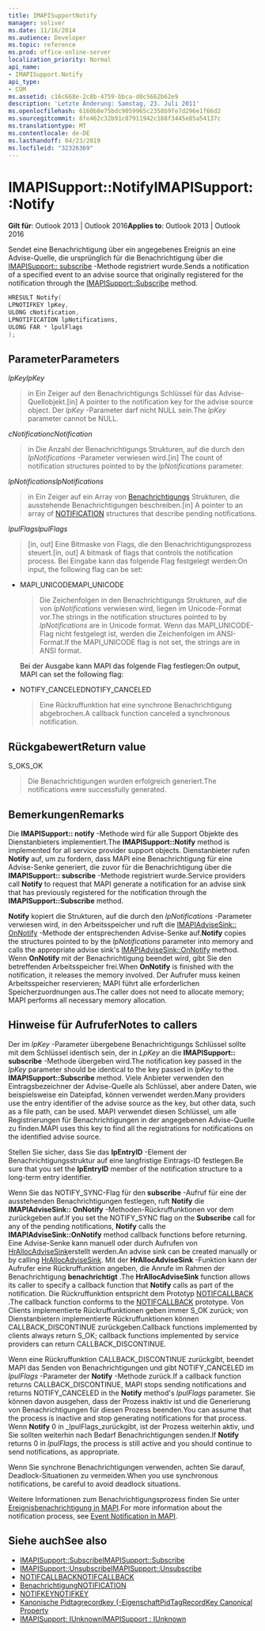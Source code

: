 ```yaml
---
title: IMAPISupportNotify
manager: soliver
ms.date: 11/16/2014
ms.audience: Developer
ms.topic: reference
ms.prod: office-online-server
localization_priority: Normal
api_name:
- IMAPISupport.Notify
api_type:
- COM
ms.assetid: c16c668e-2c8b-4759-bbca-d0c5662b62e9
description: 'Letzte Änderung: Samstag, 23. Juli 2011'
ms.openlocfilehash: 6160b8e75bdc9059965c2358b9fe7d296e1f66d2
ms.sourcegitcommit: 8fe462c32b91c87911942c188f3445e85a54137c
ms.translationtype: MT
ms.contentlocale: de-DE
ms.lasthandoff: 04/23/2019
ms.locfileid: "32326369"
---
```

# <a name="imapisupportnotify"></a><span data-ttu-id="c6aec-103">IMAPISupport::Notify</span><span class="sxs-lookup"><span data-stu-id="c6aec-103">IMAPISupport::Notify</span></span>

<span data-ttu-id="c6aec-104">**Gilt für**: Outlook 2013 | Outlook 2016</span><span class="sxs-lookup"><span data-stu-id="c6aec-104">**Applies to**: Outlook 2013 | Outlook 2016</span></span> 
  
<span data-ttu-id="c6aec-105">Sendet eine Benachrichtigung über ein angegebenes Ereignis an eine Advise-Quelle, die ursprünglich für die Benachrichtigung über die [IMAPISupport:: subscribe](imapisupport-subscribe.md) -Methode registriert wurde.</span><span class="sxs-lookup"><span data-stu-id="c6aec-105">Sends a notification of a specified event to an advise source that originally registered for the notification through the [IMAPISupport::Subscribe](imapisupport-subscribe.md) method.</span></span> 
  
```cpp
HRESULT Notify(
LPNOTIFKEY lpKey,
ULONG cNotification,
LPNOTIFICATION lpNotifications,
ULONG FAR * lpulFlags
);
```

## <a name="parameters"></a><span data-ttu-id="c6aec-106">Parameter</span><span class="sxs-lookup"><span data-stu-id="c6aec-106">Parameters</span></span>

<span data-ttu-id="c6aec-107">_lpKey_</span><span class="sxs-lookup"><span data-stu-id="c6aec-107">_lpKey_</span></span>
  
> <span data-ttu-id="c6aec-108">in Ein Zeiger auf den Benachrichtigungs Schlüssel für das Advise-Quellobjekt.</span><span class="sxs-lookup"><span data-stu-id="c6aec-108">[in] A pointer to the notification key for the advise source object.</span></span> <span data-ttu-id="c6aec-109">Der _lpKey_ -Parameter darf nicht NULL sein.</span><span class="sxs-lookup"><span data-stu-id="c6aec-109">The  _lpKey_ parameter cannot be NULL.</span></span> 
    
<span data-ttu-id="c6aec-110">_cNotification_</span><span class="sxs-lookup"><span data-stu-id="c6aec-110">_cNotification_</span></span>
  
> <span data-ttu-id="c6aec-111">in Die Anzahl der Benachrichtigungs Strukturen, auf die durch den _lpNotifications_ -Parameter verwiesen wird.</span><span class="sxs-lookup"><span data-stu-id="c6aec-111">[in] The count of notification structures pointed to by the  _lpNotifications_ parameter.</span></span> 
    
<span data-ttu-id="c6aec-112">_lpNotifications_</span><span class="sxs-lookup"><span data-stu-id="c6aec-112">_lpNotifications_</span></span>
  
> <span data-ttu-id="c6aec-113">in Ein Zeiger auf ein Array von [Benachrichtigungs](notification.md) Strukturen, die ausstehende Benachrichtigungen beschreiben.</span><span class="sxs-lookup"><span data-stu-id="c6aec-113">[in] A pointer to an array of [NOTIFICATION](notification.md) structures that describe pending notifications.</span></span> 
    
<span data-ttu-id="c6aec-114">_lpulFlags_</span><span class="sxs-lookup"><span data-stu-id="c6aec-114">_lpulFlags_</span></span>
  
> <span data-ttu-id="c6aec-115">[in, out] Eine Bitmaske von Flags, die den Benachrichtigungsprozess steuert.</span><span class="sxs-lookup"><span data-stu-id="c6aec-115">[in, out] A bitmask of flags that controls the notification process.</span></span> <span data-ttu-id="c6aec-116">Bei Eingabe kann das folgende Flag festgelegt werden:</span><span class="sxs-lookup"><span data-stu-id="c6aec-116">On input, the following flag can be set:</span></span>
    
  - <span data-ttu-id="c6aec-117">MAPI_UNICODE</span><span class="sxs-lookup"><span data-stu-id="c6aec-117">MAPI_UNICODE</span></span> 
    
    > <span data-ttu-id="c6aec-118">Die Zeichenfolgen in den Benachrichtigungs Strukturen, auf die von _lpNotifications_ verwiesen wird, liegen im Unicode-Format vor.</span><span class="sxs-lookup"><span data-stu-id="c6aec-118">The strings in the notification structures pointed to by  _lpNotifications_ are in Unicode format.</span></span> <span data-ttu-id="c6aec-119">Wenn das MAPI_UNICODE-Flag nicht festgelegt ist, werden die Zeichenfolgen im ANSI-Format.</span><span class="sxs-lookup"><span data-stu-id="c6aec-119">If the MAPI_UNICODE flag is not set, the strings are in ANSI format.</span></span> 

    <span data-ttu-id="c6aec-120">Bei der Ausgabe kann MAPI das folgende Flag festlegen:</span><span class="sxs-lookup"><span data-stu-id="c6aec-120">On output, MAPI can set the following flag:</span></span>
        
  - <span data-ttu-id="c6aec-121">NOTIFY_CANCELED</span><span class="sxs-lookup"><span data-stu-id="c6aec-121">NOTIFY_CANCELED</span></span> 
    
    > <span data-ttu-id="c6aec-122">Eine Rückruffunktion hat eine synchrone Benachrichtigung abgebrochen.</span><span class="sxs-lookup"><span data-stu-id="c6aec-122">A callback function canceled a synchronous notification.</span></span>
    
## <a name="return-value"></a><span data-ttu-id="c6aec-123">Rückgabewert</span><span class="sxs-lookup"><span data-stu-id="c6aec-123">Return value</span></span>

<span data-ttu-id="c6aec-124">S_OK</span><span class="sxs-lookup"><span data-stu-id="c6aec-124">S_OK</span></span> 
  
> <span data-ttu-id="c6aec-125">Die Benachrichtigungen wurden erfolgreich generiert.</span><span class="sxs-lookup"><span data-stu-id="c6aec-125">The notifications were successfully generated.</span></span>
    
## <a name="remarks"></a><span data-ttu-id="c6aec-126">Bemerkungen</span><span class="sxs-lookup"><span data-stu-id="c6aec-126">Remarks</span></span>

<span data-ttu-id="c6aec-127">Die **IMAPISupport:: notify** -Methode wird für alle Support Objekte des Dienstanbieters implementiert.</span><span class="sxs-lookup"><span data-stu-id="c6aec-127">The **IMAPISupport::Notify** method is implemented for all service provider support objects.</span></span> <span data-ttu-id="c6aec-128">Dienstanbieter rufen **Notify** auf, um zu fordern, dass MAPI eine Benachrichtigung für eine Advise-Senke generiert, die zuvor für die Benachrichtigung über die **IMAPISupport:: subscribe** -Methode registriert wurde.</span><span class="sxs-lookup"><span data-stu-id="c6aec-128">Service providers call **Notify** to request that MAPI generate a notification for an advise sink that has previously registered for the notification through the **IMAPISupport::Subscribe** method.</span></span> 
  
<span data-ttu-id="c6aec-129">**Notify** kopiert die Strukturen, auf die durch den _lpNotifications_ -Parameter verwiesen wird, in den Arbeitsspeicher und ruft die [IMAPIAdviseSink:: OnNotify](imapiadvisesink-onnotify.md) -Methode der entsprechenden Advise-Senke auf.</span><span class="sxs-lookup"><span data-stu-id="c6aec-129">**Notify** copies the structures pointed to by the  _lpNotifications_ parameter into memory and calls the appropriate advise sink's [IMAPIAdviseSink::OnNotify](imapiadvisesink-onnotify.md) method.</span></span> <span data-ttu-id="c6aec-130">Wenn **OnNotify** mit der Benachrichtigung beendet wird, gibt Sie den betreffenden Arbeitsspeicher frei.</span><span class="sxs-lookup"><span data-stu-id="c6aec-130">When **OnNotify** is finished with the notification, it releases the memory involved.</span></span> <span data-ttu-id="c6aec-131">Der Aufrufer muss keinen Arbeitsspeicher reservieren; MAPI führt alle erforderlichen Speicherzuordnungen aus.</span><span class="sxs-lookup"><span data-stu-id="c6aec-131">The caller does not need to allocate memory; MAPI performs all necessary memory allocation.</span></span> 
  
## <a name="notes-to-callers"></a><span data-ttu-id="c6aec-132">Hinweise für Aufrufer</span><span class="sxs-lookup"><span data-stu-id="c6aec-132">Notes to callers</span></span>

<span data-ttu-id="c6aec-133">Der im _lpKey_ -Parameter übergebene Benachrichtigungs Schlüssel sollte mit dem Schlüssel identisch sein, der in _LpKey_ an die **IMAPISupport:: subscribe** -Methode übergeben wird.</span><span class="sxs-lookup"><span data-stu-id="c6aec-133">The notification key passed in the  _lpKey_ parameter should be identical to the key passed in  _lpKey_ to the **IMAPISupport::Subscribe** method.</span></span> <span data-ttu-id="c6aec-134">Viele Anbieter verwenden den Eintragsbezeichner der Advise-Quelle als Schlüssel, aber andere Daten, wie beispielsweise ein Dateipfad, können verwendet werden.</span><span class="sxs-lookup"><span data-stu-id="c6aec-134">Many providers use the entry identifier of the advise source as the key, but other data, such as a file path, can be used.</span></span> <span data-ttu-id="c6aec-135">MAPI verwendet diesen Schlüssel, um alle Registrierungen für Benachrichtigungen in der angegebenen Advise-Quelle zu finden.</span><span class="sxs-lookup"><span data-stu-id="c6aec-135">MAPI uses this key to find all the registrations for notifications on the identified advise source.</span></span> 
  
<span data-ttu-id="c6aec-136">Stellen Sie sicher, dass Sie das **lpEntryID** -Element der Benachrichtigungsstruktur auf eine langfristige Eintrags-ID festlegen.</span><span class="sxs-lookup"><span data-stu-id="c6aec-136">Be sure that you set the **lpEntryID** member of the notification structure to a long-term entry identifier.</span></span> 
  
<span data-ttu-id="c6aec-137">Wenn Sie das NOTIFY_SYNC-Flag für den **subscribe** -Aufruf für eine der ausstehenden Benachrichtigungen festlegen, ruft **Notify** die **IMAPIAdviseSink:: OnNotify** -Methoden-Rückruffunktionen vor dem zurückgeben auf.</span><span class="sxs-lookup"><span data-stu-id="c6aec-137">If you set the NOTIFY_SYNC flag on the **Subscribe** call for any of the pending notifications, **Notify** calls the **IMAPIAdviseSink::OnNotify** method callback functions before returning.</span></span> <span data-ttu-id="c6aec-138">Eine Advise-Senke kann manuell oder durch Aufrufen von [HrAllocAdviseSink](hrallocadvisesink.md)erstellt werden.</span><span class="sxs-lookup"><span data-stu-id="c6aec-138">An advise sink can be created manually or by calling [HrAllocAdviseSink](hrallocadvisesink.md).</span></span> <span data-ttu-id="c6aec-139">Mit der **HrAllocAdviseSink** -Funktion kann der Aufrufer eine Rückruffunktion angeben, die Anrufe im Rahmen der Benachrichtigung **benachrichtigt** .</span><span class="sxs-lookup"><span data-stu-id="c6aec-139">The **HrAllocAdviseSink** function allows its caller to specify a callback function that **Notify** calls as part of the notification.</span></span> <span data-ttu-id="c6aec-140">Die Rückruffunktion entspricht dem Prototyp [NOTIFCALLBACK](notifcallback.md) .</span><span class="sxs-lookup"><span data-stu-id="c6aec-140">The callback function conforms to the [NOTIFCALLBACK](notifcallback.md) prototype.</span></span> <span data-ttu-id="c6aec-141">Von Clients implementierte Rückruffunktionen geben immer S_OK zurück; von Dienstanbietern implementierte Rückruffunktionen können CALLBACK_DISCONTINUE zurückgeben.</span><span class="sxs-lookup"><span data-stu-id="c6aec-141">Callback functions implemented by clients always return S_OK; callback functions implemented by service providers can return CALLBACK_DISCONTINUE.</span></span> 
  
<span data-ttu-id="c6aec-142">Wenn eine Rückruffunktion CALLBACK_DISCONTINUE zurückgibt, beendet MAPI das Senden von Benachrichtigungen und gibt NOTIFY_CANCELED im _lpulFlags_ -Parameter der **Notify** -Methode zurück.</span><span class="sxs-lookup"><span data-stu-id="c6aec-142">If a callback function returns CALLBACK_DISCONTINUE, MAPI stops sending notifications and returns NOTIFY_CANCELED in the **Notify** method's  _lpulFlags_ parameter.</span></span> <span data-ttu-id="c6aec-143">Sie können davon ausgehen, dass der Prozess inaktiv ist und die Generierung von Benachrichtigungen für diesen Prozess beenden.</span><span class="sxs-lookup"><span data-stu-id="c6aec-143">You can assume that the process is inactive and stop generating notifications for that process.</span></span> <span data-ttu-id="c6aec-144">Wenn **Notify** 0 in _lpulFlags_zurückgibt, ist der Prozess weiterhin aktiv, und Sie sollten weiterhin nach Bedarf Benachrichtigungen senden.</span><span class="sxs-lookup"><span data-stu-id="c6aec-144">If **Notify** returns 0 in  _lpulFlags_, the process is still active and you should continue to send notifications, as appropriate.</span></span>
  
<span data-ttu-id="c6aec-145">Wenn Sie synchrone Benachrichtigungen verwenden, achten Sie darauf, Deadlock-Situationen zu vermeiden.</span><span class="sxs-lookup"><span data-stu-id="c6aec-145">When you use synchronous notifications, be careful to avoid deadlock situations.</span></span>
  
<span data-ttu-id="c6aec-146">Weitere Informationen zum Benachrichtigungsprozess finden Sie unter [Ereignisbenachrichtigung in MAPI](event-notification-in-mapi.md).</span><span class="sxs-lookup"><span data-stu-id="c6aec-146">For more information about the notification process, see [Event Notification in MAPI](event-notification-in-mapi.md).</span></span> 
  
## <a name="see-also"></a><span data-ttu-id="c6aec-147">Siehe auch</span><span class="sxs-lookup"><span data-stu-id="c6aec-147">See also</span></span>

- [<span data-ttu-id="c6aec-148">IMAPISupport::Subscribe</span><span class="sxs-lookup"><span data-stu-id="c6aec-148">IMAPISupport::Subscribe</span></span>](imapisupport-subscribe.md)  
- [<span data-ttu-id="c6aec-149">IMAPISupport::Unsubscribe</span><span class="sxs-lookup"><span data-stu-id="c6aec-149">IMAPISupport::Unsubscribe</span></span>](imapisupport-unsubscribe.md)  
- [<span data-ttu-id="c6aec-150">NOTIFCALLBACK</span><span class="sxs-lookup"><span data-stu-id="c6aec-150">NOTIFCALLBACK</span></span>](notifcallback.md) 
- [<span data-ttu-id="c6aec-151">Benachrichtigung</span><span class="sxs-lookup"><span data-stu-id="c6aec-151">NOTIFICATION</span></span>](notification.md)  
- [<span data-ttu-id="c6aec-152">NOTIFKEY</span><span class="sxs-lookup"><span data-stu-id="c6aec-152">NOTIFKEY</span></span>](notifkey.md)  
- [<span data-ttu-id="c6aec-153">Kanonische Pidtagrecordkey (-Eigenschaft</span><span class="sxs-lookup"><span data-stu-id="c6aec-153">PidTagRecordKey Canonical Property</span></span>](pidtagrecordkey-canonical-property.md)  
- [<span data-ttu-id="c6aec-154">IMAPISupport: IUnknown</span><span class="sxs-lookup"><span data-stu-id="c6aec-154">IMAPISupport : IUnknown</span></span>](imapisupportiunknown.md)

